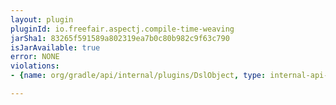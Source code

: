 ```yaml
---
layout: plugin
pluginId: io.freefair.aspectj.compile-time-weaving
jarSha1: 83265f591589a802319ea7b0c80b982c9f63c790
isJarAvailable: true
error: NONE
violations:
- {name: org/gradle/api/internal/plugins/DslObject, type: internal-api-usage}

---
```

